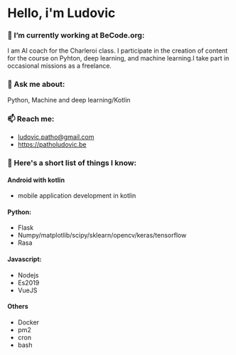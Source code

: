 # Hello, i'm Ludovic

### 🔭 I’m currently working at BeCode.org:    
I am AI coach for the Charleroi class. I participate in the creation of content for the course on Pyhton, deep learning, and machine learning.I take part in occasional missions as a freelance.  

### 💬 Ask me about:  
Python, Machine and deep learning/Kotlin  

### 📫 Reach me:  
* ludovic.patho@gmail.com  
* https://patholudovic.be

### 🧐 Here's a short list of things I know:

#### Android with kotlin
- mobile application development in kotlin

#### Python:
- Flask
- Numpy/matplotlib/scipy/sklearn/opencv/keras/tensorflow
- Rasa

#### Javascript:
- Nodejs
- Es2019
- VueJS

#### Others
- Docker
- pm2
- cron
- bash



